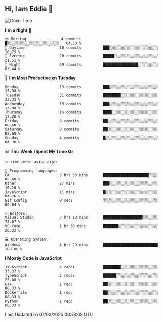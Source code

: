 ## Hi, I am Eddie 👋

<!--START_SECTION:waka-->
![Code Time](http://img.shields.io/badge/Code%20Time-456%20hrs%2055%20mins-blue)

**I'm a Night 🦉** 

```text
🌞 Morning                4 commits           █░░░░░░░░░░░░░░░░░░░░░░░░   04.30 % 
🌆 Daytime                10 commits          ███░░░░░░░░░░░░░░░░░░░░░░   10.75 % 
🌃 Evening                20 commits          █████░░░░░░░░░░░░░░░░░░░░   21.51 % 
🌙 Night                  59 commits          ████████████████░░░░░░░░░   63.44 % 
```
📅 **I'm Most Productive on Tuesday** 

```text
Monday                   13 commits          ███░░░░░░░░░░░░░░░░░░░░░░   13.98 % 
Tuesday                  31 commits          ████████░░░░░░░░░░░░░░░░░   33.33 % 
Wednesday                13 commits          ███░░░░░░░░░░░░░░░░░░░░░░   13.98 % 
Thursday                 16 commits          ████░░░░░░░░░░░░░░░░░░░░░   17.20 % 
Friday                   8 commits           ██░░░░░░░░░░░░░░░░░░░░░░░   08.60 % 
Saturday                 8 commits           ██░░░░░░░░░░░░░░░░░░░░░░░   08.60 % 
Sunday                   4 commits           █░░░░░░░░░░░░░░░░░░░░░░░░   04.30 % 
```


📊 **This Week I Spent My Time On** 

```text
🕑︎ Time Zone: Asia/Taipei

💬 Programming Languages: 
C#                       3 hrs 50 mins       █████████████████████░░░░   85.60 % 
Other                    27 mins             ███░░░░░░░░░░░░░░░░░░░░░░   10.10 % 
JavaScript               11 mins             █░░░░░░░░░░░░░░░░░░░░░░░░   04.26 % 
Git Config               0 secs              ░░░░░░░░░░░░░░░░░░░░░░░░░   00.04 % 

🔥 Editors: 
Visual Studio            3 hrs 18 mins       ██████████████████░░░░░░░   73.67 % 
VS Code                  1 hr 10 mins        ███████░░░░░░░░░░░░░░░░░░   26.33 % 

💻 Operating System: 
Windows                  4 hrs 29 mins       █████████████████████████   100.00 % 
```

**I Mostly Code in JavaScript** 

```text
JavaScript               4 repos             ████████░░░░░░░░░░░░░░░░░   33.33 % 
TypeScript               3 repos             ██████░░░░░░░░░░░░░░░░░░░   25.00 % 
C++                      1 repo              ██░░░░░░░░░░░░░░░░░░░░░░░   08.33 % 
Dockerfile               1 repo              ██░░░░░░░░░░░░░░░░░░░░░░░   08.33 % 
Python                   1 repo              ██░░░░░░░░░░░░░░░░░░░░░░░   08.33 % 
```




 Last Updated on 07/03/2025 00:58:08 UTC
<!--END_SECTION:waka-->

